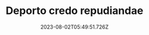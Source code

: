 ---
title: "Deporto credo repudiandae"
date: 2023-08-02T05:49:51.726Z
permalink: "/deporto-credo-repudiandae/"
---